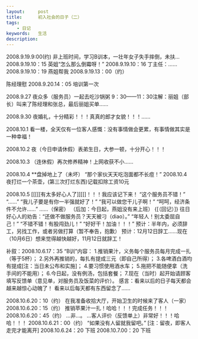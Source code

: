 ```yaml
---
layout: 	post
title: 		初入社会的日子（二）
tags: 
	- 日记
keywords: 	生活
description: 	
---
```

2008.9.19.9:00(约)
非上班时间，学习B训本，一壮年女子失手摔倒，未扶…
2008.9.19.10：15
英姐“怎么那么倒霉呀！”
2008.9.19.10：16
丁主任：……
2008.9.19.10：19
燕姐帮我
2008.9.19.13：00（约）

陈经理慰
2008.9.20.14：05
培训第一次

2008.9.27
夜众多（服务员）一起去吃沙锅粥
9：30——11：30注解：丽姐（部长）叫来了陈经理和张总，最后丽姐买单……

2008.9.30
夜婚礼，十分精彩！！！真真的郎才女貌！！！……

2008.10.1
看一楼，全天仅有一位客人感慨：没有事情做会更累，有事情做其实是一种幸福！

2008.10.2
夜（今日申请休假）表弟生日，大参一顿，十分开心！！！

2008.10.3
（连休假）再次修养精神！上网收获不小……

2008.10.4
**盘掉地上了（未坏）
“那个家伙天天吃泡面都不长痘！”
2008.10.4
夜打烂一个茶壶，(第三次打烂东西)记载扣除工资10元

2008.10.5
[[[[[有太多好心人了]]]]]！！！我应该记下来！
“这个服务员不错！”
“……”
“我儿子要是有你一半强就好了！”
“我可以做您干儿子啊！”
“呵呵，经济条件不允许……”
……（保密）
（后加：今日起，燕姐没有来上班）
{[（回记）]}
往日好心人的劝告：“还做不做服务员？天天被刁（diao）。”
“年轻人！别太委屈自己！”
“不错不错！有股闯劲儿！”
“好好干！加油！！！”
预计：半年内，必须辞工，另找工作，或者另做打算（暂不奉告，抱歉）
预计：12月12日辞工……现在（10月6日）想来觉得越快越好，11月12日就辞工！

补叙：2008.10.6.17：35
“B训”内容：
1.推销果汁，义务每个服务员每月完成一扎（等于5杯）；
2.另外再推销的，每扎有提成三元（即自己所得）；
3.各啤酒白酒均有提成[注：当日未公布和实施]；
4.要习惯使用酒水车；
5.拖把不能随便拿（洗手间的不能用）；
6.今日起，没有例汤，包括套餐；
7.现在（当时）起开始请顾客填写反馈单（意见单，对服务员及饭菜的评价）。
感言：看来以后的日子每天都会越来越惊心动魄了！
看来以后每天都有东西留念了……

2008.10.6.20：10（约）
在我准备收拾大厅，开始卫生的时候来了客人（一家）
2008.10.6.20：15（约）
推销苹果汁一扎！哈哈！！！完成任务！！！
2008.10.6.20：45（约）
…非…。
…客人评价（反馈单上）非常好！！！哈哈！！！
2008.10.6.21：00（约）
“如果没有人留就我留吧。”
[注：留夜，即客人走完才能离开]
2008.10.6.24：20
下班
2008.10.7.00：20
下班